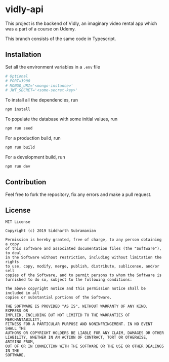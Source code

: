 # vidly-api

This project is the backend of Vidly, an imaginary video rental app which was a part of a course on Udemy.

This branch consists of the same code in Typescript.

## Installation

Set all the environment variables in a `.env` file

```bash
# Optional
# PORT=3900
# MONGO_URI='<mongo-instance>'
# JWT_SECRET='<some-secret-key>'
```

To install all the dependencies, run

```bash
npm install
```

To populate the database with some initial values, run

```bash
npm run seed
```

For a production build, run

```bash
npm run build
```

For a development build, run

```bash
npm run dev
```

## Contribution

Feel free to fork the repository, fix any errors and make a pull request.

## License

    MIT License

    Copyright (c) 2019 Siddharth Subramanian

    Permission is hereby granted, free of charge, to any person obtaining a copy
    of this software and associated documentation files (the "Software"), to deal
    in the Software without restriction, including without limitation the rights
    to use, copy, modify, merge, publish, distribute, sublicense, and/or sell
    copies of the Software, and to permit persons to whom the Software is
    furnished to do so, subject to the following conditions:

    The above copyright notice and this permission notice shall be included in all
    copies or substantial portions of the Software.

    THE SOFTWARE IS PROVIDED "AS IS", WITHOUT WARRANTY OF ANY KIND, EXPRESS OR
    IMPLIED, INCLUDING BUT NOT LIMITED TO THE WARRANTIES OF MERCHANTABILITY,
    FITNESS FOR A PARTICULAR PURPOSE AND NONINFRINGEMENT. IN NO EVENT SHALL THE
    AUTHORS OR COPYRIGHT HOLDERS BE LIABLE FOR ANY CLAIM, DAMAGES OR OTHER
    LIABILITY, WHETHER IN AN ACTION OF CONTRACT, TORT OR OTHERWISE, ARISING FROM,
    OUT OF OR IN CONNECTION WITH THE SOFTWARE OR THE USE OR OTHER DEALINGS IN THE
    SOFTWARE.
